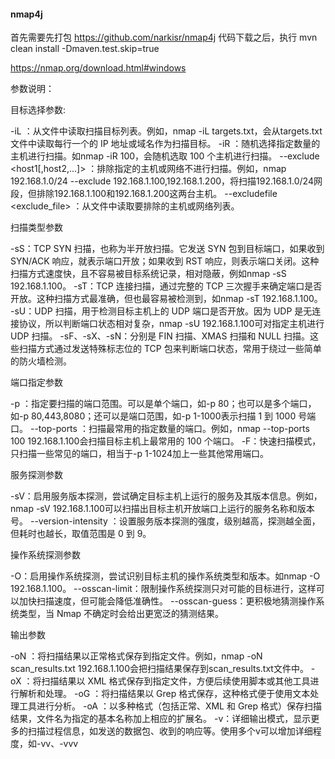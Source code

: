 #### nmap4j

首先需要先打包 https://github.com/narkisr/nmap4j
代码下载之后，执行 mvn clean install -Dmaven.test.skip=true


https://nmap.org/download.html#windows

参数说明：

目标选择参数:

-iL  ：从文件中读取扫描目标列表。例如，nmap -iL targets.txt，会从targets.txt文件中读取每行一个的 IP 地址或域名作为扫描目标。
-iR  ：随机选择指定数量的主机进行扫描。如nmap -iR 100，会随机选取 100 个主机进行扫描。
--exclude <host1[,host2,...]> ：排除指定的主机或网络不进行扫描。例如，nmap 192.168.1.0/24 --exclude 192.168.1.100,192.168.1.200，将扫描192.168.1.0/24网段，但排除192.168.1.100和192.168.1.200这两台主机。
--excludefile <exclude_file> ：从文件中读取要排除的主机或网络列表。


扫描类型参数

-sS：TCP SYN 扫描，也称为半开放扫描。它发送 SYN 包到目标端口，如果收到 SYN/ACK 响应，就表示端口开放；如果收到 RST 响应，则表示端口关闭。这种扫描方式速度快，且不容易被目标系统记录，相对隐蔽，例如nmap -sS 192.168.1.100。
-sT：TCP 连接扫描，通过完整的 TCP 三次握手来确定端口是否开放。这种扫描方式最准确，但也最容易被检测到，如nmap -sT 192.168.1.100。
-sU：UDP 扫描，用于检测目标主机上的 UDP 端口是否开放。因为 UDP 是无连接协议，所以判断端口状态相对复杂，nmap -sU 192.168.1.100可对指定主机进行 UDP 扫描。
-sF、-sX、-sN：分别是 FIN 扫描、XMAS 扫描和 NULL 扫描。这些扫描方式通过发送特殊标志位的 TCP 包来判断端口状态，常用于绕过一些简单的防火墙检测。



端口指定参数

-p  ：指定要扫描的端口范围。可以是单个端口，如-p 80；也可以是多个端口，如-p 80,443,8080；还可以是端口范围，如-p 1-1000表示扫描 1 到 1000 号端口。
--top-ports  ：扫描最常用的指定数量的端口。例如，nmap --top-ports 100 192.168.1.100会扫描目标主机上最常用的 100 个端口。
-F：快速扫描模式，只扫描一些常见的端口，相当于-p 1-1024加上一些其他常用端口。



服务探测参数

-sV：启用服务版本探测，尝试确定目标主机上运行的服务及其版本信息。例如，nmap -sV 192.168.1.100可以扫描出目标主机开放端口上运行的服务名称和版本号。
--version-intensity  ：设置服务版本探测的强度，级别越高，探测越全面，但耗时也越长，取值范围是 0 到 9。



操作系统探测参数

-O：启用操作系统探测，尝试识别目标主机的操作系统类型和版本。如nmap -O 192.168.1.100。
--osscan-limit：限制操作系统探测只对可能的目标进行，这样可以加快扫描速度，但可能会降低准确性。
--osscan-guess：更积极地猜测操作系统类型，当 Nmap 不确定时会给出更宽泛的猜测结果。



输出参数

-oN  ：将扫描结果以正常格式保存到指定文件。例如，nmap -oN scan_results.txt 192.168.1.100会把扫描结果保存到scan_results.txt文件中。
-oX  ：将扫描结果以 XML 格式保存到指定文件，方便后续使用脚本或其他工具进行解析和处理。
-oG  ：将扫描结果以 Grep 格式保存，这种格式便于使用文本处理工具进行分析。
-oA  ：以多种格式（包括正常、XML 和 Grep 格式）保存扫描结果，文件名为指定的基本名称加上相应的扩展名。
-v：详细输出模式，显示更多的扫描过程信息，如发送的数据包、收到的响应等。使用多个v可以增加详细程度，如-vv、-vvv
